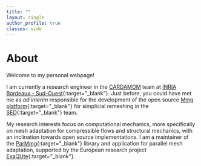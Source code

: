 ```yaml
---
title: ""
layout: single
author_profile: true
classes: wide
---
```


# About

Welcome to my personal webpage!

I am currently a research engineer in the [CARDAMOM](https://team.inria.fr/cardamom/) team at [INRIA Bordeaux - Sud-Ouest](https://www.inria.fr/en/centre-bordeaux-sud-ouest){:target="_blank"}.
Just before, you could have met me as _ad interim_ responsible for the development of the open source [Mmg platform](https://www.mmgtools.org){:target="_blank"} for simplicial remeshing in the [SED](http://sed.bordeaux.inria.fr){:target="_blank"} team.

My research interests focus on computational mechanics, more specifically on mesh adaptation for compressible flows and structural mechanics, with an inclination towards open source implementations.
I am a maintainer of the [ParMmg](https://github.com/MmgTools/ParMmg){:target="_blank"} library and application for parallel mesh adaptation, supported by the European research project [ExaQUte](http://exaqute.eu){:target="_blank"}.

